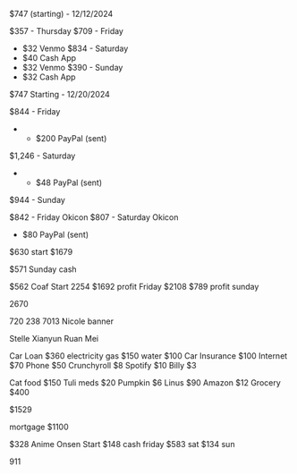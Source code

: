 $747 (starting) - 12/12/2024

$357 - Thursday
$709 - Friday
- $32 Venmo
$834 - Saturday
- $40 Cash App
- $32 Venmo
$390 - Sunday
- $32 Cash App

$747 Starting - 12/20/2024

$844 - Friday
- + $200 PayPal (sent)

$1,246 - Saturday
- + $48 PayPal (sent)

$944 - Sunday

$842 - Friday Okicon
$807 - Saturday Okicon
- $80 PayPal (sent)

$630 start
$1679

$571 Sunday cash 

$562 Coaf Start 2254
$1692 profit Friday 
$2108
$789 profit sunday

2670

720 238 7013
Nicole banner

Stelle
Xianyun
Ruan Mei


Car Loan $360
electricity gas $150
water $100
Car Insurance $100
Internet $70
Phone $50
Crunchyroll $8
Spotify $10
Billy $3

Cat food $150
Tuli meds $20
Pumpkin $6
Linus $90
Amazon $12
Grocery $400

$1529


mortgage $1100

$328 Anime Onsen Start
$148 cash friday
$583 sat
$134 sun

911

